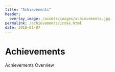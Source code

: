 ```yaml
---
title: "Achievements"
header:
  overlay_image: /assets/images/achievements.jpg
permalink: /achievements/index.html
date: 2018-01-07
---
```


# Achievements

Achievements Overview